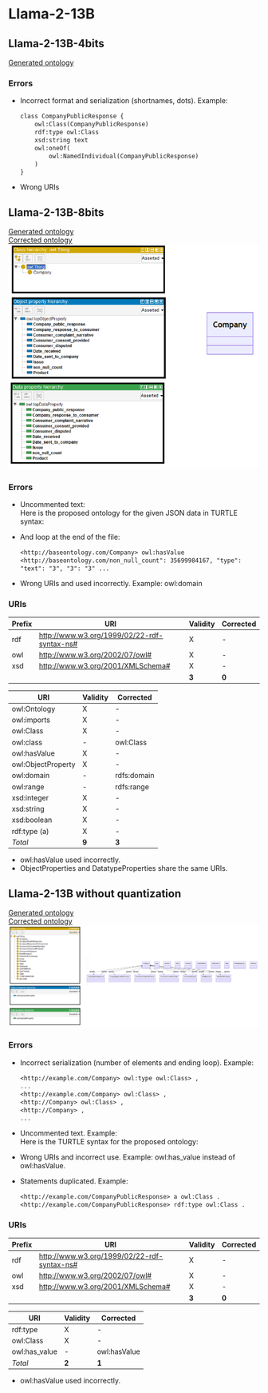 # Llama-2-13B

## Llama-2-13B-4bits

[Generated ontology](./4bits_ontology.txt)


### Errors

-   Incorrect format and serialization (shortnames, dots). Example:
    ```
    class CompanyPublicResponse {
        owl:Class(CompanyPublicResponse)
        rdf:type owl:Class
        xsd:string text
        owl:oneOf(
            owl:NamedIndividual(CompanyPublicResponse)
        )
    }
    ```

-   Wrong URIs


## Llama-2-13B-8bits

[Generated ontology](./8bits_ontology.txt) 
<br>
[Corrected ontology](./8bits_ontology_corrected.txt)
<br>
![](./8bits_ontology_corrected.png)


### Errors

-   Uncommented text: <br>
    Here is the proposed ontology for the given JSON data in TURTLE syntax:

-   And loop at the end of the file:
    ```
    <http://baseontology.com/Company> owl:hasValue <http://baseontology.com/non_null_count": 35699984167, "type": "text": "3", "3": "3" ...
    ```

-   Wrong URIs and used incorrectly. Example: owl:domain


### URIs

| Prefix | URI                                         | Validity | Corrected |
|--------|---------------------------------------------|----------|-----------|
| rdf    | http://www.w3.org/1999/02/22-rdf-syntax-ns# | X        | -         |
| owl    | http://www.w3.org/2002/07/owl#              | X        | -         |
| xsd    | http://www.w3.org/2001/XMLSchema#           | X        | -         |
|        |                                             | **3**    | **0**     |

| URI                | Validity | Corrected   |
|--------------------|----------|-------------|
| owl:Ontology       | X        | -           |
| owl:imports        | X        | -           |
| owl:Class          | X        | -           |
| owl:class          | -        | owl:Class   |
| owl:hasValue       | X        | -           |
| owl:ObjectProperty | X        | -           |
| owl:domain         | -        | rdfs:domain |
| owl:range          | -        | rdfs:range  |
| xsd:integer        | X        | -           |
| xsd:string         | X        | -           |
| xsd:boolean        | X        | -           |
| rdf:type (a)       | X        | -           |
| *Total*            | **9**    | **3**       |

-   owl:hasValue used incorrectly.
-   ObjectProperties and DatatypeProperties share the same URIs.



## Llama-2-13B without quantization

[Generated ontology](./all_ontology.txt)
<br>
[Corrected ontology](./all_ontology_corrected.txt)
<br>
![](./all_ontology_corrected.png)


### Errors

-   Incorrect serialization (number of elements and ending loop). Example: 
    ```
    <http://example.com/Company> owl:type owl:Class> ,
    ...
    <http://example.com/Company> owl:Class> , 
    <http://Company> owl:Class> , 
    <http://Company> , 
    ...
    ```
    
-   Uncommented text. Example: <br>
    Here is the TURTLE syntax for the proposed ontology:

-   Wrong URIs and incorrect use. Example: owl:has_value instead of owl:hasValue.

-   Statements duplicated. Example: <br>
    ```
    <http://example.com/CompanyPublicResponse> a owl:Class .
    <http://example.com/CompanyPublicResponse> rdf:type owl:Class .
    ```


### URIs

| Prefix | URI                                         | Validity | Corrected |
|--------|---------------------------------------------|----------|-----------|
| rdf    | http://www.w3.org/1999/02/22-rdf-syntax-ns# | X        | -         |
| owl    | http://www.w3.org/2002/07/owl#              | X        | -         |
| xsd    | http://www.w3.org/2001/XMLSchema#           | X        | -         |
|        |                                             | **3**    | **0**     |

| URI           | Validity | Corrected    |
|---------------|---------|---------------|
| rdf:type      | X       | -             |
| owl:Class     | X       | -             |
| owl:has_value | -       | owl:hasValue  |
| *Total*       | **2**   | **1**         |

- owl:hasValue used incorrectly.